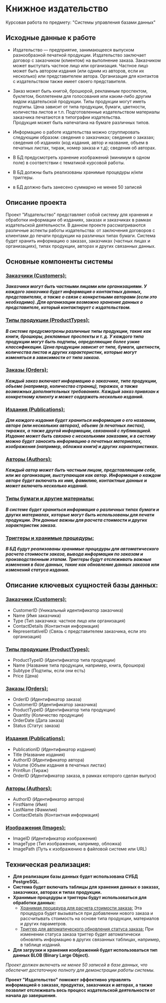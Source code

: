 # Книжное издательство
Курсовая работа по предмету: "Системы управления базами данных"
## Исходные данные к работе
 - Издательство — предприятие, занимающееся выпуском разнообразной печатной продукции. 
Издательство заключает договор с заказчиком (клиентом) на выполнение заказа. Заказчиком 
может выступать частное лицо или организация. Частное лицо может быть автором издания 
(или одним из авторов, если их несколько) или представителем автора. Организация для 
контактов с издательством также имеет своего представителя.

 - Заказ может быть книгой, брошюрой, рекламным проспектом, буклетом, бюллетенем для 
голосования или каким-либо другим видом издательской продукции.  Типы продукции могут 
иметь подтипы. Цена зависит от типа продукции, бумаги, цветности, количества листов и т.п. 
Подготовленные издательством материалы заказчика печатаются в типографии издательства.  
Продукция может быть напечатана на бумаге различных типов.           
 
 - Информацию о работе издательства можно сгруппировать следующим образом: сведения о 
заказчиках; сведения о заказах; сведения об изданиях (код издания, автор и название, объем в 
печатных листах, тираж, номер заказа  и т.д); сведения об авторах.             
 
 - В БД предусмотреть хранение изображений (минимум в одном поле) в соответствии с 
тематикой курсовой работы.                                                                                                                     
 
 - В БД должны быть реализованы хранимые процедуры и/или триггеры.          
      
- в БД должно быть занесено суммарно не менее 50 записей

## Описание проекта
Проект "Издательство" представляет собой систему для хранения и обработки информации об изданиях, заказах и заказчиках в рамках издательской деятельности. В данном проекте рассматриваются различные аспекты работы издательства: от заключения договоров с клиентами до печати продукции на различных типах бумаги. Система будет хранить информацию о заказах, заказчиках (частных лицах и организациях), типах продукции, авторах и других связанных данных.
## Основные компоненты системы
### <ins>Заказчики (Customers):</ins>

***Заказчики могут быть частными лицами или организациями. У каждого заказчика будет информация о контактных данных, представителях, а также о связи с конкретными авторами (если это необходимо).
Для организации возможно хранение данных о представителе, который контактирует с издательством.***
### <ins>Типы продукции (ProductTypes):</ins>

***В системе предусмотрены различные типы продукции, такие как книги, брошюры, рекламные проспекты и т. д. У каждого типа продукции могут быть подтипы, определяющие более узкие классификации.
Цена продукции зависит от типа, бумаги, цветности, количества листов и других характеристик, которые могут изменяться в зависимости от типа заказа.***
### <ins>Заказы (Orders):</ins>

***Каждый заказ включает информацию о заказчике, типе продукции, объеме (например, количество страниц), тиражах, а также возможных дополнительных требованиях.
Каждый заказ привязан к конкретному клиенту и может содержать несколько изданий.***
### <ins>Издания (Publications):</ins>

***Для каждого издания будет храниться информация о его названии, авторе (или нескольких авторах), объеме (в печатных листах), тиражах, а также другой информации, связанной с публикацией.
Издание может быть связано с несколькими заказами, и в систему можно будет заносить информацию о печатных материалах, изображения (например, обложка книги) и других характеристиках.***
### <ins>Авторы (Authors):</ins>

***Каждый автор может быть частным лицом, представляющим себя, или же организация, выступающая как автор. Информация о каждом авторе будет включать их имя, фамилию, контактные данные и может включать несколько изданий.***
### <ins>Типы бумаги и другие материалы:</ins>

***В системе будет храниться информация о различных типах бумаги и других материалах, которые могут быть использованы для печати продукции. Эти данные важны для расчета стоимости и других характеристик заказа.***
### <ins>Триггеры и хранимые процедуры:</ins>

***В БД будут реализованы хранимые процедуры для автоматического расчета стоимости заказа, вывода информации по заказам и производственным этапам.
Триггеры будут отслеживать важные изменения в базе данных, такие как обновление данных заказов или изменений статуса издания.***
## Описание ключевых сущностей базы данных:
### <ins>Заказчики (Customers):</ins>
- CustomerID (Уникальный идентификатор заказчика)
- Name (Имя заказчика)
- Type (Тип заказчика: частное лицо или организация)
- ContactDetails (Контактная информация)
- RepresentativeID (Связь с представителем заказчика, если это организация)
### <ins>Типы продукции (ProductTypes):</ins>
- ProductTypeID (Идентификатор типа продукции)
- Name (Название типа продукции, например, книга, брошюра)
- Subtype (Подтипы, если они есть)
- Price (Цена)
### <ins>Заказы (Orders):</ins>
- OrderID (Идентификатор заказа)
- CustomerID (Идентификатор заказчика)
- ProductTypeID (Идентификатор типа продукции)
- Quantity (Количество продукции)
- OrderDate (Дата заказа)
- Status (Статус заказа)
### <ins>Издания (Publications):</ins>
- PublicationID (Идентификатор издания)
- Title (Название издания)
- AuthorID (Идентификатор автора)
- Volume (Объем издания в печатных листах)
- PrintRun (Тираж)
- OrderID (Идентификатор заказа, в рамках которого сделан выпуск)
### <ins>Авторы (Authors):</ins>
- AuthorID (Идентификатор автора)
- FirstName (Имя)
- LastName (Фамилия)
- ContactDetails (Контактная информация)
### <ins>Изображения (Images):</ins>
- ImageID (Идентификатор изображения)
- ImageType (Тип изображения, например, обложка)
- ImagePath (Путь к изображению в файловой системе или URL)
## Техническая реализация:
- **Для реализации базы данных будет использована СУБД PostgreSQL.**
- **Система будет включать таблицы для хранения данных о заказах, заказчиках, авторах и типах продукции.**
- **Хранимые процедуры и триггеры будут использоваться для обработки данных:**
  - <ins>Хранимая процедура для расчета стоимости заказа:</ins> Эта процедура будет вызываться при добавлении нового заказа и рассчитывать стоимость на основе типа продукции, материалов и других параметров.
  - <ins>Триггер для автоматического обновления статуса заказа:</ins> При изменении статуса заказа триггер будет автоматически обновлять информацию в других связанных таблицах, например, в таблице изданий.
- **Для загрузки и хранения изображений будет использоваться тип данных BLOB (Binary Large Object).**
  
*Проект должен включать не менее 50 записей в базе данных, что обеспечит достаточную полноту для демонстрации работы системы.*

**Проект "Издательство" поможет эффективно управлять информацией о заказах, продуктах, заказчиках и авторах, а также позволит отслеживать весь процесс издательской деятельности от начала до завершения.**
